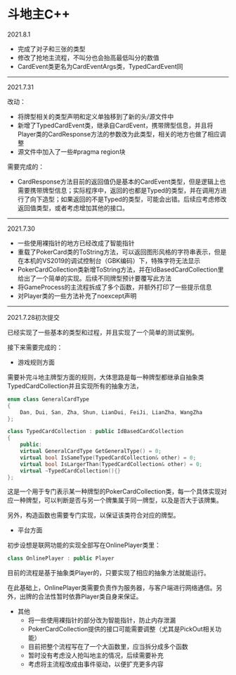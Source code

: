 # 斗地主C++

2021.8.1

+ 完成了对子和三张的类型
+ 修改了抢地主流程，不叫分也会抬高最低叫分的数值
+ CardEvent类更名为CardEventArgs类，TypedCardEvent同

---

2021.7.31

改动：

+ 将牌型相关的类型声明和定义单独移到了新的头/源文件中
+ 新增了TypedCardEvent类，继承自CardEvent，携带牌型信息，并且将Player类的CardResponse方法的参数改为此类型，相关的地方也做了相应调整
+ 源文件中加入了一些#pragma region块

需要完成的：

+ CardResponse方法目前的返回值仍是基本的CardEvent类型，但是逻辑上也需要携带牌型信息；实际程序中，返回的也都是Typed的类型，并在调用方进行了向下造型；如果返回的不是Typed的类型，可能会出错。后续应考虑修改返回值类型，或者考虑增加其他的接口。

---

2021.7.30

+ 一些使用裸指针的地方已经改成了智能指针
+ 重载了PokerCard类的ToString方法，可以返回图形风格的字符串表示，但是在本机的VS2019的调试控制台（GBK编码）下，特殊字符无法显示
+ PokerCardCollection类新增ToString方法，并在IdBasedCardCollection里给出了一个简单的实现。后续不同牌型预计要覆写此方法
+ 将GameProcess的主流程拆成了多个函数，并额外打印了一些提示信息
+ 对Player类的一些方法补充了noexcept声明

---

2021.7.28初次提交

已经实现了一些基本的类型和过程，并且实现了一个简单的测试案例。

接下来需要完成的：

+ 游戏规则方面

需要补完斗地主牌型方面的规则，大体思路是每一种牌型都继承自抽象类TypedCardCollection并且实现所有的抽象方法，

```C++
enum class GeneralCardType
{
    Dan, Dui, San, Zha, Shun, LianDui, FeiJi, LianZha, WangZha
};

class TypedCardCollection : public IdBasedCardCollection
{
    public:
    virtual GeneralCardType GetGeneralType() = 0;
    virtual bool IsSameType(TypedCardCollection& other) = 0;
    virtual bool IsLargerThan(TypedCardCollection& other) = 0;
    virtual ~TypedCardCollection(){}
};
```

这是一个用于专门表示某一种牌型的PokerCardCollection类，每一个具体实现对应一种牌型，可以判断是否与另一个牌集属于同一牌型，以及是否大于该牌集。

另外，构造函数也需要专门实现，以保证该类符合对应的牌型。

+ 平台方面

初步设想是联网功能的实现全部写在OnlinePlayer类里：

```C++
class OnlinePlayer : public Player
```

目前的流程是基于抽象类Player的，只要实现了相应的抽象方法就能运行。

在此基础上，OnlinePlayer类需要负责作为服务器，与客户端进行网络通信。另外，出牌的合法性暂时依靠Player类自身来保证。

+ 其他
  + 将一些使用裸指针的部分改为智能指针，防止内存泄漏
  + PokerCardCollection提供的接口可能需要调整（尤其是PickOut相关功能）
  + 目前把整个流程写在了一个大函数里，应当拆分成多个函数
  + 暂时没有考虑没人抢叫地主的情况，后续需要补充
  + 考虑将主流程改成由事件驱动，以便扩充更多内容

